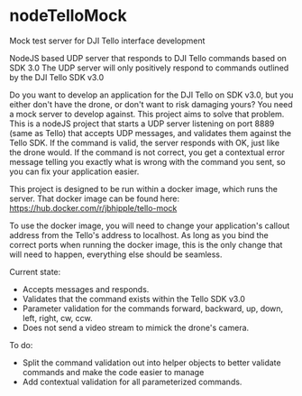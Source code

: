 # nodeTelloMock
Mock test server for DJI Tello interface development

NodeJS based UDP server that responds to DJI Tello commands based on SDK 3.0
The UDP server will only positively respond to commands outlined by the DJI Tello SDK v3.0

Do you want to develop an application for the DJI Tello on SDK v3.0, but you either don't have the drone, or don't want to risk damaging yours?  You need a mock server to develop against.  This project aims to solve that problem.  This is a nodeJS project that starts a UDP server listening on port 8889 (same as Tello) that accepts UDP messages, and validates them against the Tello SDK.  If the command is valid, the server responds with OK, just like the drone would.  If the command is not correct, you get a contextual error message telling you exactly what is wrong with the command you sent, so you can fix your application easier.

This project is designed to be run within a docker image, which runs the server.  That docker image can be found here:
https://hub.docker.com/r/jbhipple/tello-mock

To use the docker image, you will need to change your application's callout address from the Tello's address to localhost.  As long as you bind the correct ports when running the docker image, this is the only change that will need to happen, everything else should be seamless.

Current state:

- Accepts messages and responds.
- Validates that the command exists within the Tello SDK v3.0
- Parameter validation for the commands forward, backward, up, down, left, right, cw, ccw.
- Does not send a video stream to mimick the drone's camera.

To do:
- Split the command validation out into helper objects to better validate commands and make the code easier to manage
- Add contextual validation for all parameterized commands.
